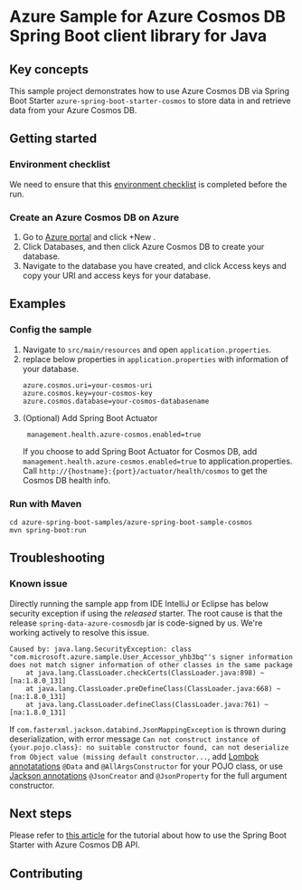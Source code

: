 # Azure Sample for Azure Cosmos DB Spring Boot client library for Java

## Key concepts
This sample project demonstrates how to use Azure Cosmos DB via Spring Boot Starter `azure-spring-boot-starter-cosmos` to store data in and retrieve data from your Azure Cosmos DB.

## Getting started

### Environment checklist
We need to ensure that this [environment checklist][ready-to-run-checklist] is completed before the run.

### Create an Azure Cosmos DB on Azure

1. Go to [Azure portal](https://portal.azure.com/) and click +New .
2. Click Databases, and then click Azure Cosmos DB to create your database. 
3. Navigate to the database you have created, and click Access keys and copy your URI and access keys for your database.
                                                                                                                                  
## Examples

### Config the sample

1. Navigate to `src/main/resources` and open `application.properties`.
2. replace below properties in `application.properties` with information of your database.
   ```properties
   azure.cosmos.uri=your-cosmos-uri
   azure.cosmos.key=your-cosmos-key
   azure.cosmos.database=your-cosmos-databasename
   ```
3. (Optional) Add Spring Boot Actuator
   ```properties
    management.health.azure-cosmos.enabled=true
   ```
    If you choose to add Spring Boot Actuator for Cosmos DB, add `management.health.azure-cosmos.enabled=true` to application.properties.
    Call `http://{hostname}:{port}/actuator/health/cosmos` to get the Cosmos DB health info. 

### Run with Maven
```
cd azure-spring-boot-samples/azure-spring-boot-sample-cosmos
mvn spring-boot:run
```

## Troubleshooting
### Known issue

Directly running the sample app from IDE IntelliJ or Eclipse has below security exception if using the *released* starter. The root cause is that the release `spring-data-azure-cosmosdb` jar is code-signed by us. We're working actively to resolve this issue. 

```
Caused by: java.lang.SecurityException: class "com.microsoft.azure.sample.User_Accessor_yhb3bq"'s signer information does not match signer information of other classes in the same package
	at java.lang.ClassLoader.checkCerts(ClassLoader.java:898) ~[na:1.8.0_131]
	at java.lang.ClassLoader.preDefineClass(ClassLoader.java:668) ~[na:1.8.0_131]
	at java.lang.ClassLoader.defineClass(ClassLoader.java:761) ~[na:1.8.0_131]
```

If `com.fasterxml.jackson.databind.JsonMappingException` is thrown during deserialization, with error message `Can not construct instance of {your.pojo.class}: no suitable constructor found, can not deserialize from Object value (missing default constructor...`, add [Lombok annotatations](https://projectlombok.org/features/all) `@Data` and `@AllArgsConstructor` for your POJO class, or use [Jackson annotations](https://github.com/FasterXML/jackson-annotations#using-constructors-or-factory-methods) `@JsonCreator` and `@JsonProperty` for the full argument constructor.

## Next steps

Please refer to [this article](https://docs.microsoft.com/java/azure/spring-framework/configure-spring-boot-starter-java-app-with-cosmos-db) for the tutorial about how to use the Spring Boot Starter with Azure Cosmos DB API.

## Contributing

<!-- LINKS -->
[jdk_link]: https://docs.microsoft.com/java/azure/jdk/?view=azure-java-stable
[ready-to-run-checklist]: https://github.com/Azure/azure-sdk-for-java/blob/master/sdk/spring-2-3/ENVIRONMENT_CHECKLIST.md#ready-to-run-checklist
